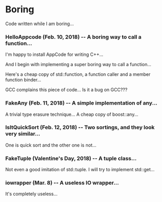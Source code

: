 # Boring
Code written while I am boring... 

### HelloAppcode (Feb. 10, 2018) -- A boring way to call a function...
I'm happy to install AppCode for writing C++...

And I begin with implementing a super boring way to call a function...

Here's a cheap copy of std::function, a function caller and a member function binder...

GCC complains this piece of code... Is it a bug on GCC???

### FakeAny (Feb. 11, 2018) -- A simple implementation of any...
A trivial type erasure technique... A cheap copy of boost::any...

### IsItQuickSort (Feb. 12, 2018) -- Two sortings, and they look very similar...
One is quick sort and the other one is not...

### FakeTuple (Valentine's Day, 2018) -- A tuple class...
Not even a good imitation of std::tuple. I will try to implement std::get... 

### iowrapper (Mar. 8) -- A useless IO wrapper... 
It's completely useless...





